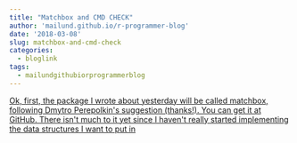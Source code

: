 ```yaml
---
title: "Matchbox and CMD CHECK"
author: 'mailund.github.io/r-programmer-blog'
date: '2018-03-08'
slug: matchbox-and-cmd-check
categories:
  - bloglink
tags:
  - mailundgithubiorprogrammerblog
---
```


[Ok, first, the package I wrote about yesterday will be called matchbox, following Dmytro Perepolkin's suggestion (thanks!). You can get it at GitHub. There isn't much to it yet since I haven't really started implementing the data structures I want to put in<i class="fas fa-external-link-alt"></i>](https://mailund.github.io/r-programmer-blog/2018/03/08/matchbox-and-cmd-check/)

